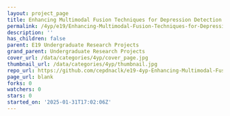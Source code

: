 ```yaml
---
layout: project_page
title: Enhancing Multimodal Fusion Techniques for Depression Detection
permalink: /4yp/e19/Enhancing-Multimodal-Fusion-Techniques-for-Depression-Detection/
description: ''
has_children: false
parent: E19 Undergraduate Research Projects
grand_parent: Undergraduate Research Projects
cover_url: /data/categories/4yp/cover_page.jpg
thumbnail_url: /data/categories/4yp/thumbnail.jpg
repo_url: https://github.com/cepdnaclk/e19-4yp-Enhancing-Multimodal-Fusion-Techniques-for-Depression-Detection
page_url: blank
forks: 0
watchers: 0
stars: 0
started_on: '2025-01-31T17:02:06Z'
---
```


